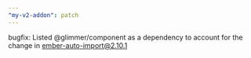 ```yaml
---
"my-v2-addon": patch
---
```


bugfix: Listed @glimmer/component as a dependency to account for the change in ember-auto-import@2.10.1
